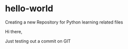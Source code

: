 # hello-world
Creating a new Repository for Python learning related files

Hi there,

Just testing out a commit on GIT
